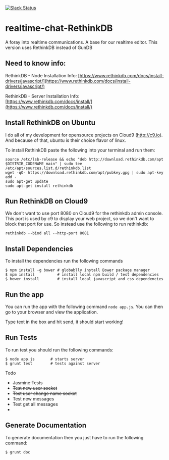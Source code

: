 [![Slack Status](https://uc-slack.herokuapp.com/badge.svg)](https://uc-slack.herokuapp.com)

# realtime-chat-RethinkDB
A foray into realtime communications. A base for our realtime editor. This version uses RethinkDB instead of GunDB

## Need to know info:

RethinkDB - Node Installation Info: [https://www.rethinkdb.com/docs/install-drivers/javascript/](https://www.rethinkdb.com/docs/install-drivers/javascript/)

RethinkDB - Server Installation Info: [https://www.rethinkdb.com/docs/install/](https://www.rethinkdb.com/docs/install/)


## Install RethinkDB on Ubuntu

I do all of my development for opensource projects on Cloud9 (http://c9.io). And because of that, ubuntu is their choice flavor of linux.

To install RethinkDB paste the following into your terminal and run them:


```Shell
source /etc/lsb-release && echo "deb http://download.rethinkdb.com/apt $DISTRIB_CODENAME main" | sudo tee /etc/apt/sources.list.d/rethinkdb.list
wget -qO- https://download.rethinkdb.com/apt/pubkey.gpg | sudo apt-key add -
sudo apt-get update
sudo apt-get install rethinkdb
```

## Run RethinkDB on Cloud9

We don't want to use port 8080 on Cloud9 for the rethinkdb admin console. This port is used by c9 to display your web project, so we don't want to block that port for use. So instead use the following to run rethinkdb:

```rethinkdb --bind all --http-port 8081```

## Install Dependencies

To install the dependencies run the following commands

```shell
$ npm install -g bower # globablly install Bower package manager
$ npm install          # install local npm build / test dependencies
$ bower install        # install local javascript and css dependencies
```

## Run the app

You can run the app with the following command `node app.js`. You can then go to your browser and view the application. 

Type text in the box and hit send, it should start working!


## Run Tests

To run test you should run the following commands:

```shell
$ node app.js       # starts server
$ grunt test        # tests against server
```

Todo

* ~~Jasmine Tests~~
* ~~Test new user socket~~
* ~~Test user change name socket~~
* Test new messages
* Test get all messages
* 

## Generate Documentation

To generate documentation then you just have to run the following command:

```shell
$ grunt doc
```